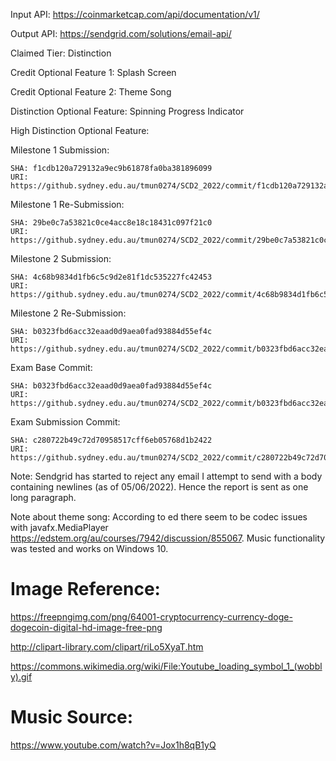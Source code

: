 Input API: https://coinmarketcap.com/api/documentation/v1/ 

Output API: https://sendgrid.com/solutions/email-api/ 

Claimed Tier: Distinction

Credit Optional Feature 1: Splash Screen

Credit Optional Feature 2: Theme Song

Distinction Optional Feature: Spinning Progress Indicator

High Distinction Optional Feature: 

Milestone 1 Submission:

    SHA: f1cdb120a729132a9ec9b61878fa0ba381896099
    URI: https://github.sydney.edu.au/tmun0274/SCD2_2022/commit/f1cdb120a729132a9ec9b61878fa0ba381896099

Milestone 1 Re-Submission:

    SHA: 29be0c7a53821c0ce4acc8e18c18431c097f21c0
    URI: https://github.sydney.edu.au/tmun0274/SCD2_2022/commit/29be0c7a53821c0ce4acc8e18c18431c097f21c0
    
Milestone 2 Submission:

    SHA: 4c68b9834d1fb6c5c9d2e81f1dc535227fc42453
    URI: https://github.sydney.edu.au/tmun0274/SCD2_2022/commit/4c68b9834d1fb6c5c9d2e81f1dc535227fc42453

Milestone 2 Re-Submission:

    SHA: b0323fbd6acc32eaad0d9aea0fad93884d55ef4c
    URI: https://github.sydney.edu.au/tmun0274/SCD2_2022/commit/b0323fbd6acc32eaad0d9aea0fad93884d55ef4c

Exam Base Commit:

    SHA: b0323fbd6acc32eaad0d9aea0fad93884d55ef4c
    URI: https://github.sydney.edu.au/tmun0274/SCD2_2022/commit/b0323fbd6acc32eaad0d9aea0fad93884d55ef4c

Exam Submission Commit:

    SHA: c280722b49c72d70958517cff6eb05768d1b2422
    URI: https://github.sydney.edu.au/tmun0274/SCD2_2022/commit/c280722b49c72d70958517cff6eb05768d1b2422


Note: Sendgrid has started to reject any email I attempt to send with a body containing newlines (as of 05/06/2022). Hence the report is sent as one long paragraph.  

Note about theme song: According to ed there seem to be codec issues with javafx.MediaPlayer https://edstem.org/au/courses/7942/discussion/855067. Music functionality was tested and works on Windows 10.

# Image Reference:
https://freepngimg.com/png/64001-cryptocurrency-currency-doge-dogecoin-digital-hd-image-free-png

http://clipart-library.com/clipart/riLo5XyaT.htm

https://commons.wikimedia.org/wiki/File:Youtube_loading_symbol_1_(wobbly).gif
# Music Source:
https://www.youtube.com/watch?v=Jox1h8qB1yQ